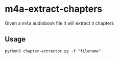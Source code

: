 # m4a-extract-chapters 

Given a m4a audiobook file it will extract it chapters  

## Usage  

``` python3 chapter-extractor.py -f "filename" ``` 
